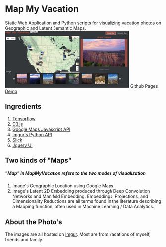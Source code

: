 # Map My Vacation
Static Web Application and Python scripts for visualizing vacation photos on Geographic and Latent Semantic Maps.
<a href="https://nate-russell.github.io/MapMyVacation/"><img src="pics/MapMyVacation.JPG" alt="Drawing" style="width: 400px;"/><a/>
Github Pages [Demo](https://nate-russell.github.io/MapMyVacation/)

## Ingredients
1. [Tensorflow](https://www.tensorflow.org/)
2. [D3.js](https://d3js.org/)
3. [Google Maps Javascript API](https://developers.google.com/maps/documentation/javascript/)
4. [Imgur's Python API](https://apidocs.imgur.com/)
5. [Slick](http://kenwheeler.github.io/slick/)
5. [Jquery UI](https://jqueryui.com/)

## Two kinds of "Maps"
##### "Map" in MapMyVacation refers to the two modes of visualization
1. Image's Geographic Location using Google Maps
2. Image's Latent 2D Embedding produced through Deep Convolution Networks and Manifold Embedding.
Embeddings, Projections, and Dimensionality Reductions are all terms found in the literature describing a Mapping function, often used in Machine Learning / Data Analytics.

## About the Photo's
The images are all hosted on [Imgur](http://imgur.com/user/NateRussell1/submitted). Most are from vacations of myself, friends and family.





